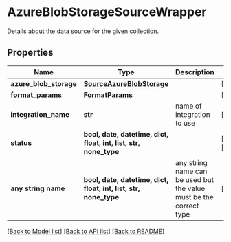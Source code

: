 # AzureBlobStorageSourceWrapper

Details about the data source for the given collection.

## Properties
Name | Type | Description | Notes
------------ | ------------- | ------------- | -------------
**azure_blob_storage** | [**SourceAzureBlobStorage**](SourceAzureBlobStorage.md) |  | [optional] 
**format_params** | [**FormatParams**](FormatParams.md) |  | [optional] 
**integration_name** | **str** | name of integration to use | [optional] 
**status** | **bool, date, datetime, dict, float, int, list, str, none_type** |  | [optional] [readonly] 
**any string name** | **bool, date, datetime, dict, float, int, list, str, none_type** | any string name can be used but the value must be the correct type | [optional]

[[Back to Model list]](../README.md#documentation-for-models) [[Back to API list]](../README.md#documentation-for-api-endpoints) [[Back to README]](../README.md)


